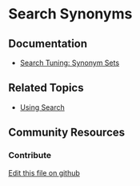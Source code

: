 # Search Synonyms

## Documentation

* [Search Tuning: Synonym Sets](https://learn.liferay.com/dxp/latest/en/using-search/search-administration-and-tuning/synonym-sets.html)

## Related Topics

* [Using Search](https://learn.liferay.com/dxp/latest/en/using-search.html)

## Community Resources

### Contribute

[Edit this file on github](https://github.com/olafk/controlpanel-documentation-docs/blob/master/md/72en/com_liferay_portal_search_tuning_synonyms_web_internal_portlet_SynonymsPortlet.md)
